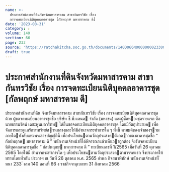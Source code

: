```yaml
---
name: >-
  ประกาศสำนักงานที่ดินจังหวัดมหาสารคาม สาขากันทรวิชัย เรื่อง
  การจดทะเบียนนิติบุคคลอาคารชุด [กัลพฤกษ์ มหาสารคาม ดี]
date: '2023-08-31'
category: ง
volume: 140
section: 66
page: 233
source: 'https://ratchakitcha.soc.go.th/documents/140D066N0000000023300.pdf'
draft: true
---
```


# ประกาศสำนักงานที่ดินจังหวัดมหาสารคาม สาขากันทรวิชัย เรื่อง การจดทะเบียนนิติบุคคลอาคารชุด [กัลพฤกษ์ มหาสารคาม ดี]

ประกาศสํานักงานที่ดิน จังหวัดมหาสารคาม สาขากันทรวิชัย เรื่อง การจดทะเบียนนิติบุคคลอาคารชุด ด้วย ผู้ขอจดทะเบียนอาคารชุดชื่อ บริษัท ซี.พี.แลนด จํากัด (มหาชน) และผู้ซื้อหองชุดรายแรก คือ นายธรรมรัตน์ เดชะพูนผลวริทท ได้ยื่นขอจดทะเบียนนิติบุคคลอาคารชุด โดยมีวัตถุประสงค เพื่อจัดการและดูแลรักษาทรัพย์สวนกลางและให้มีอํานาจกระทําการใด ๆ ทั้งนี้ ตามมติของเจ้าของรวม ภายใตบังคับแห่งพระราชบัญญัตินี้ เพื่อประโยชนตามวัตถุประสงคดังกลาวของอาคารชุดชื่อ “ กัลปพฤกษ มหาสารคาม ดี ” พนักงานเจ้าหน้าที่ได้พิจารณาแล้วเห็นวาถูกต้อง จึงรับจดทะเบียนนิติบุคคลอาคารชุดชื่อ “ กัลปพฤกษ มหาสารคาม ดี ” ทะเบียนเลขที่ 1/2565 เมื่อวันที่ 26 ตุลาคม 2565 โดยให้มี อํานาจกระทําการใด ๆ เพื่อประโยชนตามวัตถุประสงคตามวรรคแรก จึงประกาศให้ทราบโดยทั่วกัน ประกาศ ณ วันที่ 26 ตุลาคม พ.ศ. 2565 อําพล กิจสนาพิทักษ์ พนักงานเจ้าหน้าที่ ้ หนา 233 ่ เลม 140 ตอนที่ 66 ง ราชกิจจานุเบกษา 31 สิงหาคม 2566
